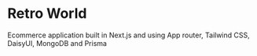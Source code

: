 # Retro World
Ecommerce application built in Next.js and using App router, Tailwind CSS, DaisyUI, MongoDB and Prisma
